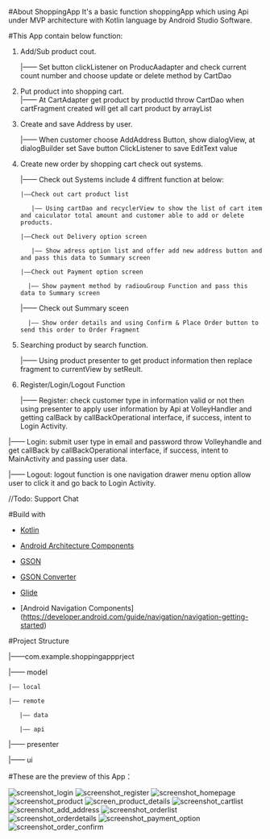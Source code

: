 #About ShoppingApp
It's a basic function shoppingApp which using Api under MVP architecture with Kotlin language by Android Studio Software.

#This App contain below function:
1. Add/Sub product cout.
   
   |—— Set button clickListener on ProducAadapter and check current count number and choose update or delete method by CartDao
 
2. Put product into shopping cart.  
   |—— At CartAdapter get product by productId throw CartDao when cartFragment created  will get all cart product by arrayList   
   
3. Create and save Address by user.  
   
   |—— When customer choose AddAddress Button, show dialogView, at dialogBuilder set Save button ClickListener to save EditText value
   
4. Create new order by shopping cart check out systems.
   
   |—— Check out Systems include 4 diffrent function at below:
       
       |——Check out cart product list
          
          |—— Using cartDao and recyclerView to show the list of cart item and caiculator total amount and customer able to add or delete products.
       
       |——Check out Delivery option screen
          
          |—— Show adress option list and offer add new address button and and pass this data to Summary screen
       
       |——Check out Payment option screen
         
         |—— Show payment method by radiouGroup Function and pass this data to Summary screen
      
      |—— Check out Summary sceen
         
         |—— Show order details and using Confirm & Place Order button to send this order to Order Fragment
       
5. Searching product by search function.
   
   |—— Using product presenter to get product information then replace fragment to currentView by setReult. 
   
6. Register/Login/Logout Function
   
   |—— Register: check customer type in information valid or not then using presenter to apply user information by Api at VolleyHandler and getting calBack by                          callBackOperational interface, if success, intent to Login Activity.
  
  |—— Login:    submit user type in email and password throw Volleyhandle and get callBack by callBackOperational interface, if success, intent to MainActivity and                    passing user data.
   
   |—— Logout:   logout function is one navigation drawer menu option allow user to click it and go back to Login Activity.
   
   //Todo: Support Chat

#Build with

- [Kotlin](https://kotlinlang.org/) 

- [Android Architecture Components](https://developer.android.com/topic/libraries/architecture) 

- [GSON](https://github.com/google/gson)

- [GSON Converter](https://github.com/square/retrofit/tree/master/retrofit-converters/gson) 

- [Glide](https://github.com/bumptech/glide) 

- [Android Navigation Components] (https://developer.android.com/guide/navigation/navigation-getting-started)

#Project Structure 

|——com.example.shoppingappprject    

|—— model

    |—— local
    
    |—— remote
    
       |—— data
          
       |—— api
       
|—— presenter

|—— ui


#These are the preview of this App：

![screenshot_login](https://user-images.githubusercontent.com/112971217/190646617-ec4f17a7-b669-426e-b397-45e58e37f40f.png)
![screenshot_register](https://user-images.githubusercontent.com/112971217/190646620-141c3999-f1d6-442a-a7d4-61a9dcde8123.png)
![screenshot_homepage](https://user-images.githubusercontent.com/112971217/190646621-c472a843-169f-47df-90ae-0275ad393947.png)
![screenshot_product](https://user-images.githubusercontent.com/112971217/190646623-bcb5da6f-db16-4f72-a951-a66793500bf1.png)
![screen_product_details](https://user-images.githubusercontent.com/112971217/190646627-be1d2f57-c139-4c08-9be0-ec0346a7beda.png)
![screenshot_cartlist](https://user-images.githubusercontent.com/112971217/190646628-d5e9f5aa-19e1-4492-8dca-7b71be10a1e7.png)
![screenshot_add_address](https://user-images.githubusercontent.com/112971217/190646629-6dc84ba9-d78e-4f5e-90c5-46c9c7157ecb.png)
![screenshot_orderlist](https://user-images.githubusercontent.com/112971217/190646653-5baf676f-d30d-497d-b335-ba24ee955b8d.png)
![screenshot_orderdetails](https://user-images.githubusercontent.com/112971217/190646656-271b283f-6cdd-47bd-8c42-5cbbc5b3c54e.png)
![screenshot_payment_option](https://user-images.githubusercontent.com/112971217/190646657-4b0de220-4200-4995-b8df-398091437809.png)
![screenshot_order_confirm](https://user-images.githubusercontent.com/112971217/190646659-fdb6489f-a9c6-4387-9003-684cfa66435f.png)
